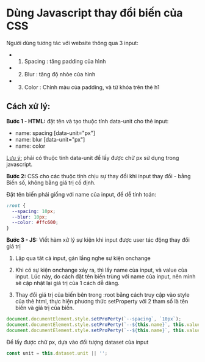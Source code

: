 # Dùng Javascript thay đổi biến của CSS

Người dùng tương tác với website thông qua 3 input:

- 1. Spacing : tăng padding của hình
- 2. Blur : tăng độ nhòe của hình
- 3. Color : Chỉnh màu của padding, và từ khóa trên thẻ h1

## Cách xử lý:

<b>Bước 1 - HTML:</b> đặt tên và tạo thuộc tính data-unit cho thẻ input:

- name: spacing [data-unit="px"]
- name: blur [data-unit="px"]
- name: color

<u>Lưu ý:</u> phải có thuộc tính data-unit để lấy được chữ px sử dụng trong javascript.

<b>Bước 2:</b> CSS cho các thuộc tính chịu sự thay đổi khi input thay đổi - bằng Biến số, không bằng giá trị cố định.

Đặt tên biến phải giống với name của input, để dễ tính toán:

```css
:root {
  --spacing: 10px;
  --blur: 10px;
  --color: #ffc600;
}
```

<b>Bước 3 - JS:</b> Viết hàm xử lý sự kiện khi input được user tác động thay đổi giá trị

1. Lặp qua tât cả input, gán lắng nghe sự kiện onchange

2. Khi có sự kiện onchange xảy ra, thì lấy name của input, và value của input. Lúc này, do cách đặt tên biến trùng với name của input, nên mình sẽ cập nhật lại giá trị của 1 cách dễ dàng.

3. Thay đổi giá trị của biến bên trong :root bằng cách truy cập vào style của thẻ html, thực hiện phương thức setProperty với 2 tham số là tên biến và giá trị của biến.

```js
document.documentElement.style.setProPerty(`--spacing`, `10px`);
document.documentElement.style.setProPerty(`--${this.name}`, this.value + 'px');
document.documentElement.style.setProPerty(`--${this.name}`, this.value + unit);
```

Để lấy được chữ px, dựa vào đối tượng dataset của input

```js
const unit = this.dataset.unit || '';
```
